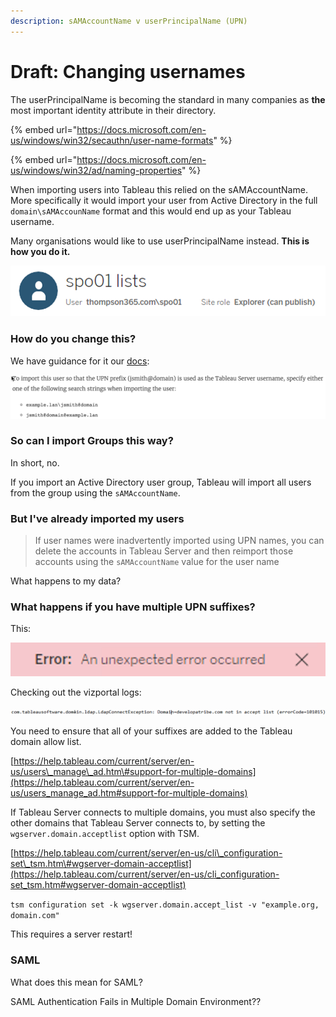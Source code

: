 ```yaml
---
description: sAMAccountName v userPrincipalName (UPN)
---
```


# Draft: Changing usernames

The userPrincipalName is becoming the standard in many companies as **the** most important identity attribute in their directory.

{% embed url="https://docs.microsoft.com/en-us/windows/win32/secauthn/user-name-formats" %}

{% embed url="https://docs.microsoft.com/en-us/windows/win32/ad/naming-properties" %}

When importing users into Tableau this relied on the sAMAccountName. More specifically it would import your user from Active Directory in the full `domain\sAMAccounName` format and this would end up as your Tableau username.

Many organisations would like to use userPrincipalName instead. **This is how you do it.**



![](.gitbook/assets/image%20%2881%29.png)

### How do you change this?

We have guidance for it our [docs](https://help.tableau.com/current/server/en-us/users_manage_ad.htm):

![](.gitbook/assets/image%20%2883%29.png)

### So can I import Groups this way?

In short, no. 

If you import an Active Directory user group, Tableau will import all users from the group using the `sAMAccountName`.  


### But I've already imported my users

> If user names were inadvertently imported using UPN names, you can delete the accounts in Tableau Server and then reimport those accounts using the `sAMAccountName` value for the user name

What happens to my data?



### What happens if you have multiple UPN suffixes?

This:

![](.gitbook/assets/image%20%2882%29.png)

Checking out the vizportal logs:

![](.gitbook/assets/image%20%2880%29.png)

You need to ensure that all of your suffixes are added to the Tableau domain allow list.

[https://help.tableau.com/current/server/en-us/users\_manage\_ad.htm\#support-for-multiple-domains](https://help.tableau.com/current/server/en-us/users_manage_ad.htm#support-for-multiple-domains)

If Tableau Server connects to multiple domains, you must also specify the other domains that Tableau Server connects to, by setting the `wgserver.domain.acceptlist` option with TSM. 

[https://help.tableau.com/current/server/en-us/cli\_configuration-set\_tsm.htm\#wgserver-domain-acceptlist](https://help.tableau.com/current/server/en-us/cli_configuration-set_tsm.htm#wgserver-domain-acceptlist)

`tsm configuration set -k wgserver.domain.accept_list -v "example.org, domain.com"`

This requires a server restart!





### SAML

What does this mean for SAML?

SAML Authentication Fails in Multiple Domain Environment??





